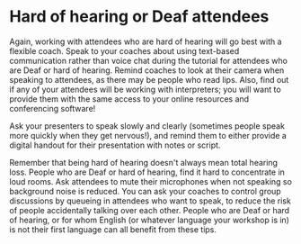 # Hard of hearing or Deaf attendees

Again, working with attendees who are hard of hearing will go best with a flexible coach. Speak to your 
coaches about using text-based communication rather than voice chat during the tutorial for attendees who are Deaf or hard of hearing. Remind coaches to look at their camera when speaking to attendees, as there may 
be people who read lips. Also, find out if any of your attendees will be working with interpreters; you 
will want to provide them with the same access to your online resources and conferencing software!

Ask your presenters to speak slowly and clearly (sometimes people speak more quickly when they get 
nervous!), and remind them to either provide a digital handout for their presentation with notes or script. 

Remember that being hard of hearing doesn't always mean total hearing loss. People who are Deaf or hard 
of hearing, find it hard to concentrate in loud rooms. Ask attendees to mute their microphones when not speaking so background noise is reduced. You can ask your coaches to control group discussions by queueing in attendees who want to speak, to reduce the risk of people accidentally talking over each other. People who are Deaf or hard of hearing, or for whom English (or whatever language your 
workshop is in) is not their first language can all benefit from these tips. 
